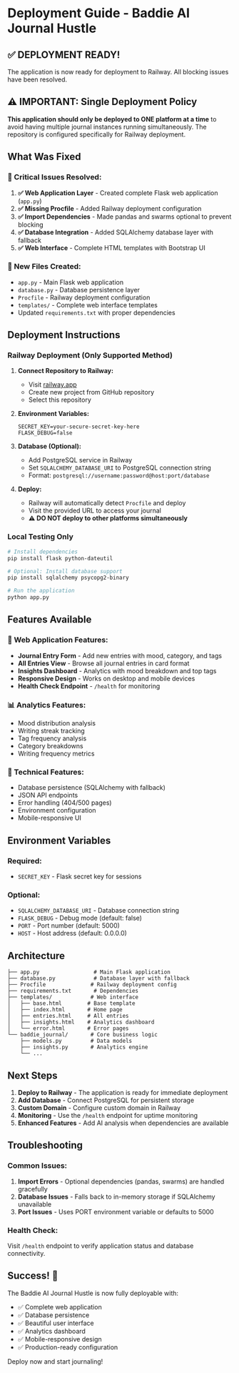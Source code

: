 # Deployment Guide - Baddie AI Journal Hustle

## ✅ DEPLOYMENT READY!

The application is now ready for deployment to Railway. All blocking issues have been resolved.

## ⚠️ IMPORTANT: Single Deployment Policy

**This application should only be deployed to ONE platform at a time** to avoid having multiple journal instances running simultaneously. The repository is configured specifically for Railway deployment.

## What Was Fixed

### 🔧 Critical Issues Resolved:
1. **✅ Web Application Layer** - Created complete Flask web application (`app.py`)
2. **✅ Missing Procfile** - Added Railway deployment configuration
3. **✅ Import Dependencies** - Made pandas and swarms optional to prevent blocking
4. **✅ Database Integration** - Added SQLAlchemy database layer with fallback
5. **✅ Web Interface** - Complete HTML templates with Bootstrap UI

### 📁 New Files Created:
- `app.py` - Main Flask web application
- `database.py` - Database persistence layer
- `Procfile` - Railway deployment configuration
- `templates/` - Complete web interface templates
- Updated `requirements.txt` with proper dependencies

## Deployment Instructions

### Railway Deployment (Only Supported Method)

1. **Connect Repository to Railway:**
   - Visit [railway.app](https://railway.app)
   - Create new project from GitHub repository
   - Select this repository

2. **Environment Variables:**
   ```
   SECRET_KEY=your-secure-secret-key-here
   FLASK_DEBUG=false
   ```

3. **Database (Optional):**
   - Add PostgreSQL service in Railway
   - Set `SQLALCHEMY_DATABASE_URI` to PostgreSQL connection string
   - Format: `postgresql://username:password@host:port/database`

4. **Deploy:**
   - Railway will automatically detect `Procfile` and deploy
   - Visit the provided URL to access your journal
   - **⚠️ DO NOT deploy to other platforms simultaneously**

### Local Testing Only

```bash
# Install dependencies
pip install flask python-dateutil

# Optional: Install database support
pip install sqlalchemy psycopg2-binary

# Run the application
python app.py
```

## Features Available

### 🌟 Web Application Features:
- **Journal Entry Form** - Add new entries with mood, category, and tags
- **All Entries View** - Browse all journal entries in card format
- **Insights Dashboard** - Analytics with mood breakdown and top tags
- **Responsive Design** - Works on desktop and mobile devices
- **Health Check Endpoint** - `/health` for monitoring

### 📊 Analytics Features:
- Mood distribution analysis
- Writing streak tracking
- Tag frequency analysis  
- Category breakdowns
- Writing frequency metrics

### 🔧 Technical Features:
- Database persistence (SQLAlchemy with fallback)
- JSON API endpoints
- Error handling (404/500 pages)
- Environment configuration
- Mobile-responsive UI

## Environment Variables

### Required:
- `SECRET_KEY` - Flask secret key for sessions

### Optional:
- `SQLALCHEMY_DATABASE_URI` - Database connection string
- `FLASK_DEBUG` - Debug mode (default: false)
- `PORT` - Port number (default: 5000)
- `HOST` - Host address (default: 0.0.0.0)

## Architecture

```
├── app.py                 # Main Flask application
├── database.py            # Database layer with fallback
├── Procfile              # Railway deployment config
├── requirements.txt       # Dependencies
├── templates/            # Web interface
│   ├── base.html        # Base template
│   ├── index.html       # Home page
│   ├── entries.html     # All entries
│   ├── insights.html    # Analytics dashboard
│   └── error.html       # Error pages
└── baddie_journal/       # Core business logic
    ├── models.py         # Data models
    ├── insights.py       # Analytics engine
    └── ...
```

## Next Steps

1. **Deploy to Railway** - The application is ready for immediate deployment
2. **Add Database** - Connect PostgreSQL for persistent storage
3. **Custom Domain** - Configure custom domain in Railway
4. **Monitoring** - Use the `/health` endpoint for uptime monitoring
5. **Enhanced Features** - Add AI analysis when dependencies are available

## Troubleshooting

### Common Issues:

1. **Import Errors** - Optional dependencies (pandas, swarms) are handled gracefully
2. **Database Issues** - Falls back to in-memory storage if SQLAlchemy unavailable
3. **Port Issues** - Uses PORT environment variable or defaults to 5000

### Health Check:
Visit `/health` endpoint to verify application status and database connectivity.

## Success! 🎉

The Baddie AI Journal Hustle is now fully deployable with:
- ✅ Complete web application
- ✅ Database persistence
- ✅ Beautiful user interface
- ✅ Analytics dashboard
- ✅ Mobile-responsive design
- ✅ Production-ready configuration

Deploy now and start journaling!